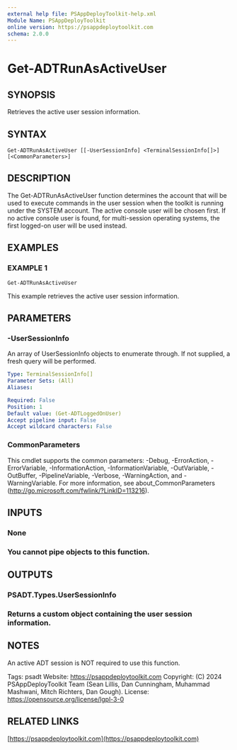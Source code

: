 ```yaml
---
external help file: PSAppDeployToolkit-help.xml
Module Name: PSAppDeployToolkit
online version: https://psappdeploytoolkit.com
schema: 2.0.0
---
```


# Get-ADTRunAsActiveUser

## SYNOPSIS
Retrieves the active user session information.

## SYNTAX

```
Get-ADTRunAsActiveUser [[-UserSessionInfo] <TerminalSessionInfo[]>] [<CommonParameters>]
```

## DESCRIPTION
The Get-ADTRunAsActiveUser function determines the account that will be used to execute commands in the user session when the toolkit is running under the SYSTEM account.
The active console user will be chosen first.
If no active console user is found, for multi-session operating systems, the first logged-on user will be used instead.

## EXAMPLES

### EXAMPLE 1
```
Get-ADTRunAsActiveUser
```

This example retrieves the active user session information.

## PARAMETERS

### -UserSessionInfo
An array of UserSessionInfo objects to enumerate through.
If not supplied, a fresh query will be performed.

```yaml
Type: TerminalSessionInfo[]
Parameter Sets: (All)
Aliases:

Required: False
Position: 1
Default value: (Get-ADTLoggedOnUser)
Accept pipeline input: False
Accept wildcard characters: False
```

### CommonParameters
This cmdlet supports the common parameters: -Debug, -ErrorAction, -ErrorVariable, -InformationAction, -InformationVariable, -OutVariable, -OutBuffer, -PipelineVariable, -Verbose, -WarningAction, and -WarningVariable.
For more information, see about_CommonParameters (http://go.microsoft.com/fwlink/?LinkID=113216).

## INPUTS

### None
### You cannot pipe objects to this function.
## OUTPUTS

### PSADT.Types.UserSessionInfo
### Returns a custom object containing the user session information.
## NOTES
An active ADT session is NOT required to use this function.

Tags: psadt
Website: https://psappdeploytoolkit.com
Copyright: (C) 2024 PSAppDeployToolkit Team (Sean Lillis, Dan Cunningham, Muhammad Mashwani, Mitch Richters, Dan Gough).
License: https://opensource.org/license/lgpl-3-0

## RELATED LINKS

[https://psappdeploytoolkit.com](https://psappdeploytoolkit.com)
